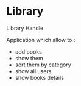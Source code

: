 # Library

Library Handle

Application which allow to :
* add books
* show them
* sort them by category
* show all users
* show books details

